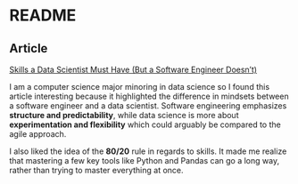 # README


## Article
[Skills a Data Scientist Must Have (But a Software Engineer Doesn’t)](https://towardsdatascience.com/software-engineering-to-data-science-a07f178a98c4/)


I am a computer science major minoring in data science so I found this article interesting because it highlighted the difference in mindsets between a software engineer and a data scientist. Software engineering emphasizes **structure and predictability**, while data science is more about **experimentation and flexibility** which could arguably be compared to the agile approach. 

I also liked the idea of the **80/20** rule in regards to skills. It made me realize that mastering a few key tools like Python and Pandas can go a long way, rather than trying to master everything at once.